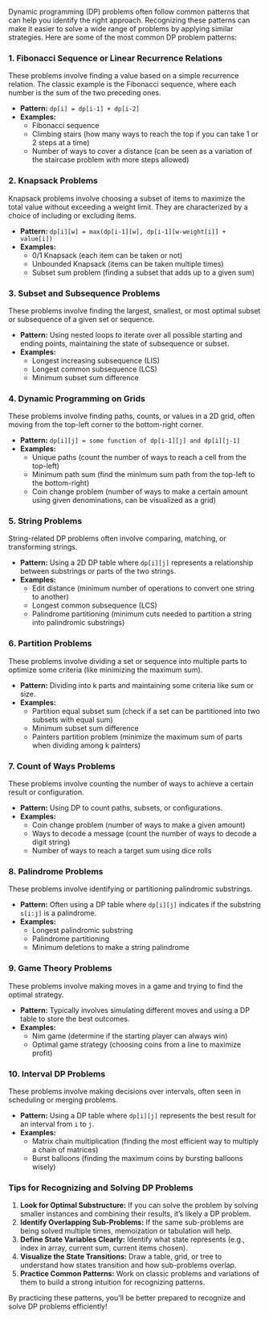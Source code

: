 Dynamic programming (DP) problems often follow common patterns that can help you identify the right approach. Recognizing these patterns can make it easier to solve a wide range of problems by applying similar strategies. Here are some of the most common DP problem patterns:

### 1. **Fibonacci Sequence or Linear Recurrence Relations**

These problems involve finding a value based on a simple recurrence relation. The classic example is the Fibonacci sequence, where each number is the sum of the two preceding ones.

- **Pattern:** `dp[i] = dp[i-1] + dp[i-2]`
- **Examples:** 
  - Fibonacci sequence
  - Climbing stairs (how many ways to reach the top if you can take 1 or 2 steps at a time)
  - Number of ways to cover a distance (can be seen as a variation of the staircase problem with more steps allowed)

### 2. **Knapsack Problems**

Knapsack problems involve choosing a subset of items to maximize the total value without exceeding a weight limit. They are characterized by a choice of including or excluding items.

- **Pattern:** `dp[i][w] = max(dp[i-1][w], dp[i-1][w-weight[i]] + value[i])`
- **Examples:**
  - 0/1 Knapsack (each item can be taken or not)
  - Unbounded Knapsack (items can be taken multiple times)
  - Subset sum problem (finding a subset that adds up to a given sum)

### 3. **Subset and Subsequence Problems**

These problems involve finding the largest, smallest, or most optimal subset or subsequence of a given set or sequence.

- **Pattern:** Using nested loops to iterate over all possible starting and ending points, maintaining the state of subsequence or subset.
- **Examples:**
  - Longest increasing subsequence (LIS)
  - Longest common subsequence (LCS)
  - Minimum subset sum difference

### 4. **Dynamic Programming on Grids**

These problems involve finding paths, counts, or values in a 2D grid, often moving from the top-left corner to the bottom-right corner.

- **Pattern:** `dp[i][j] = some function of dp[i-1][j] and dp[i][j-1]`
- **Examples:**
  - Unique paths (count the number of ways to reach a cell from the top-left)
  - Minimum path sum (find the minimum sum path from the top-left to the bottom-right)
  - Coin change problem (number of ways to make a certain amount using given denominations, can be visualized as a grid)

### 5. **String Problems**

String-related DP problems often involve comparing, matching, or transforming strings.

- **Pattern:** Using a 2D DP table where `dp[i][j]` represents a relationship between substrings or parts of the two strings.
- **Examples:**
  - Edit distance (minimum number of operations to convert one string to another)
  - Longest common subsequence (LCS)
  - Palindrome partitioning (minimum cuts needed to partition a string into palindromic substrings)

### 6. **Partition Problems**

These problems involve dividing a set or sequence into multiple parts to optimize some criteria (like minimizing the maximum sum).

- **Pattern:** Dividing into k parts and maintaining some criteria like sum or size.
- **Examples:**
  - Partition equal subset sum (check if a set can be partitioned into two subsets with equal sum)
  - Minimum subset sum difference
  - Painters partition problem (minimize the maximum sum of parts when dividing among k painters)

### 7. **Count of Ways Problems**

These problems involve counting the number of ways to achieve a certain result or configuration.

- **Pattern:** Using DP to count paths, subsets, or configurations.
- **Examples:**
  - Coin change problem (number of ways to make a given amount)
  - Ways to decode a message (count the number of ways to decode a digit string)
  - Number of ways to reach a target sum using dice rolls

### 8. **Palindrome Problems**

These problems involve identifying or partitioning palindromic substrings.

- **Pattern:** Often using a DP table where `dp[i][j]` indicates if the substring `s[i:j]` is a palindrome.
- **Examples:**
  - Longest palindromic substring
  - Palindrome partitioning
  - Minimum deletions to make a string palindrome

### 9. **Game Theory Problems**

These problems involve making moves in a game and trying to find the optimal strategy.

- **Pattern:** Typically involves simulating different moves and using a DP table to store the best outcomes.
- **Examples:**
  - Nim game (determine if the starting player can always win)
  - Optimal game strategy (choosing coins from a line to maximize profit)

### 10. **Interval DP Problems**

These problems involve making decisions over intervals, often seen in scheduling or merging problems.

- **Pattern:** Using a DP table where `dp[i][j]` represents the best result for an interval from `i` to `j`.
- **Examples:**
  - Matrix chain multiplication (finding the most efficient way to multiply a chain of matrices)
  - Burst balloons (finding the maximum coins by bursting balloons wisely)

### Tips for Recognizing and Solving DP Problems

1. **Look for Optimal Substructure:** If you can solve the problem by solving smaller instances and combining their results, it’s likely a DP problem.
2. **Identify Overlapping Sub-Problems:** If the same sub-problems are being solved multiple times, memoization or tabulation will help.
3. **Define State Variables Clearly:** Identify what state represents (e.g., index in array, current sum, current items chosen).
4. **Visualize the State Transitions:** Draw a table, grid, or tree to understand how states transition and how sub-problems overlap.
5. **Practice Common Patterns:** Work on classic problems and variations of them to build a strong intuition for recognizing patterns.

By practicing these patterns, you'll be better prepared to recognize and solve DP problems efficiently!